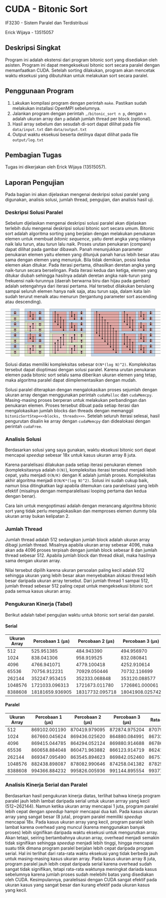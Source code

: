 # CUDA - Bitonic Sort
IF3230 - Sistem Paralel dan Terdistribusi

Erick Wijaya - 13515057

## Deskripsi Singkat
Program ini adalah ekstensi dari program bitonic sort yang disediakan oleh asisten. 
Program ini dapat mengeksekusi bitonic sort secara paralel dengan memanfaatkan CUDA. 
Setelah sorting dilakukan, program akan mencetak waktu eksekusi 
yang dibutuhkan untuk melakukan sort secara paralel. 

## Penggunaan Program
1. Lakukan kompilasi program dengan perintah ```make```. Pastikan sudah melakukan installasi OpenMPI sebelumnya. 
2. Jalankan program dengan perintah ```,/bitonic_sort n p```, dengan ```n``` adalah ukuran array dan ```p``` adalah jumlah thread per block (optional).
3. Hasil array sebelum dan sesudah di-sort dapat dilihat pada file ```data/input.txt``` dan ```data/output.txt```
4. Output waktu eksekusi beserta detilnya dapat dilihat pada file ```output/log.txt```

## Pembagian Tugas
Tugas ini dikerjakan oleh Erick Wijaya (13515057). 

## Laporan Pengujian
Pada bagian ini akan dijelaskan mengenai deskripsi solusi paralel yang digunakan, analisis solusi, jumlah thread, pengujian, dan analisis hasil uji. 

### Deskripsi Solusi Paralel
Sebelum dijelaskan mengenai deskripsi solusi paralel akan dijelaskan terlebih dulu mengenai deskripsi solusi bitonic sort secara umum.
Bitonic sort adalah algoritma sorting yang berjalan dengan melakukan penukaran elemen untuk membuat *bitonic sequence*, yaitu deret angka 
yang nilainya naik lalu turun, atau turun lalu naik. Proses urutan penukaran (compare) dapat dilihat pada gambar dibawah. Panah 
menunjukkan parameter penukaran elemen yaitu elemen yang ditunjuk panah harus lebih besar atau sama dengan elemen yang menunjuk. 
Bila tidak demikian, posisi kedua elemen akan ditukar. Pada iterasi pertama, dihasilkan deretan angka yang naik-turun secara berselingan. 
Pada iterasi kedua dan ketiga, elemen yang ditukar diubah sehingga hasilnya adalah deretan angka naik-turun yang frekuensi naik-turunnya (daerah berwarna biru dan hijau pada gambar) adalah
setengahnya dari iterasi pertama. Hal tersebut dilakukan berulang sampai seluruh elemen hanya naik saja, atau turun saja, dalam kata lain 
sudah terurut menaik atau menurun (tergantung parameter sort ascending atau descending). 

![bitonic_sort](img/bitonic_sort.png)

Solusi diatas memiliki kompleksitas sebesar ```O(N*(log N)^2)```. Kompleksitas tersebut dapat dioptimasi dengan solusi paralel. 
Karena urutan penukaran elemen pada bitonic sort selalu sama diberikan ukuran elemen yang tetap, maka algoritma paralel dapat 
diimplementasikan dengan mudah. 

Solusi paralel diterapkan dengan mengalokasikan proses sejumlah dengan ukuran array dengan menggunakan perintah ```cudaMalloc``` dan ```cudaMemcpy```. Masing-masing proses berperan untuk melakukan perbandingan 
dan penukaran elemen. Proses tersebut dibuat pada setiap iterasi dan mengalokasikan jumlah blocks dan threads dengan memanggil ```bitonicSortStep<<<blocks, threads>>>```. 
Setelah seluruh iterasi selesai, hasil pengurutan disalin ke array dengan ```cudaMemcpy``` dan didealokasi dengan perintah ```cudaFree```. 

### Analisis Solusi
Berdasarkan solusi yang saya gunakan, waktu eksekusi bitonic sort dapat mencapai *speedup* sebesar 18x untuk kasus ukuran array 8 juta.  

Karena paralelisasi dilakukan pada setiap iterasi 
penukaran elemen (kompleksitasnya adalah ```O(N)```), kompleksitas iterasi tersebut menjadi lebih cepat, yaitu menjadi 
```O(N/K)``` dengan K adalah jumlah proses. Kompleksitas akhir algoritma menjadi ```O(N/K*(log N)^2)```. 
Solusi ini sudah cukup baik, namun bisa ditingkatkan lagi apabila ditemukan cara paralelisasi yang lebih efektif 
(misalnya dengan memparalelisasi looping pertama dan kedua dengan benar). 

Cara lain untuk mengoptimasi adalah dengan merancang algoritma bitonic sort 
yang tidak perlu mengalokasikan dan memproses elemen dummy bila ukuran array bukan kelipatan 2. 

### Jumlah Thread
Jumlah thread adalah 512 sedangkan jumlah block adalah ukuran array dibagi jumlah thread. 
Misalnya apabila ukuran array sebesar 4096, maka akan ada 4096 proses terpisah dengan jumlah block sebesar 8 dan jumlah thread sebesar 512. Apabila 
jumlah block dan thread dikali, maka hasilnya sama dengan ukuran array. 

Nilai tersebut dipilih karena ukuran persoalan paling kecil adalah 512 sehingga ukuran yang lebih besar akan menyebabkan alokasi thread lebih besar 
daripada ukuran array tersebut. Dari jumlah thread 1 sampai 512, jumlah thread sebesar 512 paling cepat untuk mengeksekusi bitonic sort pada 
semua kasus ukuran array. 

### Pengukuran Kinerja (Tabel)
Berikut adalah tabel pengujian waktu untuk bitonic sort serial dan paralel.

#### Serial
| **Ukuran Array** | **Percobaan 1 (μs)** | **Percobaan 2 (μs)** | **Percobaan 3 (μs)** | **Rata-Rata (μs)** |
| ---------------- | -------------------- | -------------------- | -------------------- | ------------------ |
| 512     | 525.951385 | 484.943390 | 494.956970 | 501.950582 |
| 1024    | 838.041306 | 958.919525 | 832.080841 | 876.347224 |
| 4096    | 4766.941071 | 4779.100418 | 4252.910614 | 4599.650701 |
| 65536   | 70756.912231 | 70929.050446 | 70732.116699 | 70806.026459 |
| 262144  | 352247.953415 | 352333.068848 | 353120.088577 | 352567.036947 |
| 1048576 | 1721033.096313 | 1721673.011780 | 1726861.000061 | 1723189.036051 |
| 8388608 | 18181659.936905 | 18317732.095718 | 18041908.025742 | 18180433.352788 |

#### Paralel
| **Ukuran Array** | **Percobaan 1 (μs)** | **Percobaan 2 (μs)** | **Percobaan 3 (μs)** | **Rata-Rata (μs)** | **Speed Up** |
| ---------------- | -------------------- | -------------------- | -------------------- | ------------------ | ------------ |
| 512     | 869102.001190 | 870419.979095 | 872874.975204 | 870798.985163 | 0.0005x |
| 1024    | 867660.045624 | 869436.025620 | 864880.084991 | 867325.385412 | 0.001x  |
| 4096    | 869415.044785 | 864294.052124 | 869880.914688 | 867863.337199 | 0.005x  |
| 65536   | 860658.884048 | 860471.963882 | 866123.914719 | 862418.254216 | 0.082x  |
| 262144  | 869347.095490 | 863545.894623 | 869842.052460 | 867578.347524 | 0.406x  |
| 1048576 | 882438.898087 | 878082.990646 | 874258.041382 | 878259.976705 | 1.962x  |
| 8388608 | 994366.884232 | 995826.005936 | 991144.895554 | 993779.261907 | 18.294x |

### Analisis Kinerja Serial dan Paralel
Berdasarkan hasil pengukuran kinerja diatas, terlihat bahwa kinerja program paralel jauh lebih lambat daripada serial untuk ukuran arrray 
yang kecil (512~262144). Namun ketika ukuran array mencapai 1 juta, program paralel lebih cepat dengan *speedup* hampir mencapai dua kali. 
Pada kasus ukuran array yang sangat besar (8 juta), program paralel memiliki *speedup* mencapai 18x. Pada kasus ukuran array yang kecil, program 
paralel lebih lambat karena overhead yang muncul (karena menggunakan banyak proses) lebih signifikan daripada waktu eksekusi untuk mengurutkan array. 
Akan tetapi, seiring bertambahnya ukuran array, overhead menjadi semakin tidak signifikan sehingga *speedup* menjadi lebih tinggi, hingga mencapai 
suatu titik dimana program paralel berjalan lebih cepat daripada program serial. Hal ini terlihat dari rata-rata waktu eksekusi yang tidak berbeda jauh 
untuk masing-masing kasus ukuran array. Pada kasus ukuran array 8 juta, program paralel jauh lebih cepat daripada serial karena overhead sudah sangat 
tidak signifikan, tetapi rata-rata waktunya meningkat dariada kasus sebelumnya karena jumlah proses sudah melebihi batas yang disediakan oleh CUDA. 
Kesimpulannya, paralelisasi dengan CUDA sangat efektif pada ukuran kasus yang sangat besar dan kurang efektif pada ukuran kasus yang kecil. 